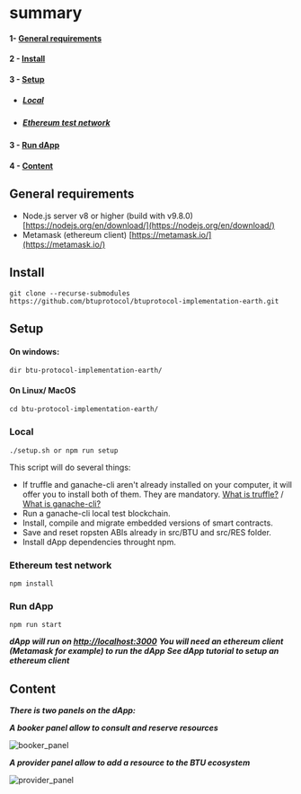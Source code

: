 # summary

#### 1- [General requirements](#gr)
#### 2 - [Install](#is)
#### 3 - [Setup](#st)
* ##### [Local](#lo)
* ##### [Ethereum test network](#ro)
#### 3 - [Run dApp](#rd)
#### 4 - [Content](#co)

## <a name="gr"></a>General requirements

   -	Node.js server v8 or higher (build with v9.8.0) [https://nodejs.org/en/download/](https://nodejs.org/en/download/)
   -	Metamask (ethereum client) [https://metamask.io/](https://metamask.io/)

## <a name="is"></a>Install

    git clone --recurse-submodules https://github.com/btuprotocol/btuprotocol-implementation-earth.git

## <a name="st"></a>Setup
#### On windows:

    dir btu-protocol-implementation-earth/

#### On Linux/ MacOS

    cd btu-protocol-implementation-earth/

### <a name="lo"></a>Local

    ./setup.sh or npm run setup

This script will do several things:

   - If truffle and ganache-cli aren't already installed on your computer,
  it will offer you to install both of them. They are mandatory.
 [What is truffle?](https://nethereum.readthedocs.io/en/latest/ethereum-and-clients/ganache-cli/) / [What is ganache-cli?](https://nethereum.readthedocs.io/en/latest/ethereum-and-clients/ganache-cli/)
   - Run a ganache-cli local test blockchain.
   - Install, compile and migrate embedded versions of smart contracts.
   - Save and reset ropsten ABIs already in src/BTU and src/RES folder.
   - Install dApp dependencies throught npm.

### <a name="ro"></a>Ethereum test network

    npm install

### <a name="rd"></a>Run dApp

    npm run start

   *****dApp will run on [http://localhost:3000](http://localhost:3000)*****
   *****You will need an ethereum client (Metamask for example) to run the dApp*****
   *****See dApp tutorial to setup an ethereum client*****

## <a name="co"></a>Content

***There is two panels on the dApp:***

***A booker panel allow to consult and reserve resources***

![booker_panel](https://image.ibb.co/dSRnpH/booker_panel.png "Screenshot of the booker panel")

***A provider panel allow to add a resource to the BTU ecosystem***

![provider_panel](https://image.ibb.co/deWnpH/provider_panel.png "Screenshot of the provider panel")
